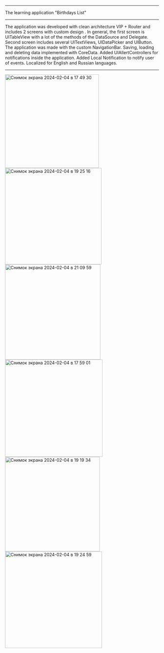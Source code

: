 ******************************************************

The learning application "Birthdays List"

******************************************************

The application was developed with clean architecture VIP + Router and includes 2 screens with custom design .
In general, the first screen is UITableView with a lot of the methods of the DataSource and Delegate.
Second screen includes several UITextViews, UIDataPicker and UIButton.
The application was made with the custom NavigationBar.
Saving, loading  and deleting data implemented with CoreData.
Added UIAllertControllers for notifications inside the application.
Added Local Notification to notify user of events.
Localized for English and Russian languages.

******************************************************

<img width="307" alt="Снимок экрана 2024-02-04 в 17 49 30" src="https://github.com/MaksMarozau/Birthdays-List/assets/144702102/22247c92-d0b3-498b-a53b-3af5fa14dcbf">
<img width="316" alt="Снимок экрана 2024-02-04 в 19 25 16" src="https://github.com/MaksMarozau/Birthdays-List/assets/144702102/f1376f83-93f9-4731-8ac6-314377de62b9">
<img width="312" alt="Снимок экрана 2024-02-04 в 21 09 59" src="https://github.com/MaksMarozau/Birthdays-List/assets/144702102/7502f8f3-536a-49fc-b9a6-1bde9b406502">
<img width="319" alt="Снимок экрана 2024-02-04 в 17 59 01" src="https://github.com/MaksMarozau/Birthdays-List/assets/144702102/6a6b339d-b99b-4046-afd0-0d6a122d4b10">
<img width="310" alt="Снимок экрана 2024-02-04 в 19 19 34" src="https://github.com/MaksMarozau/Birthdays-List/assets/144702102/98543f20-c9f4-4179-9a5f-e06278f53915">
<img width="317" alt="Снимок экрана 2024-02-04 в 19 24 59" src="https://github.com/MaksMarozau/Birthdays-List/assets/144702102/c5bf3c71-10cd-4f7c-93f8-a2b85ac7a452">
